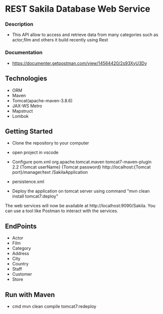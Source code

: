

# REST Sakila Database Web Service

### Description
- This API allow  to access and retrieve data from many categories such as actor,film and others
  it build recently using Rest

### Documentation 
- https://documenter.getpostman.com/view/14564420/2s93XyU3Dy



##  Technologies
- ORM
- Maven
- Tomcat(apache-maven-3.8.6)
- JAX-WS Metro
- Mapstruct
- Lombok

## Getting Started
- Clone the repository to your computer
- open project in vscode
- Configure pom.xml
      <plugin>
        <groupId>org.apache.tomcat.maven</groupId>
        <artifactId>tomcat7-maven-plugin</artifactId>
        <version>2.2</version>
        <configuration>
          <username>{Tomcat userName}</username>
          <password>{Tomcat password}</password>
          <url>http://localhost:{Tomcat port}/manager/text</url>
          <path>/SakilaApplication</path>
        </configuration>
      </plugin>
 - persistence.xml
         <properties>
            <property name="jakarta.persistence.jdbc.url" value="jdbc:mysql://localhost:3306/sakila"/>
            <property name="jakarta.persistence.jdbc.user" value="{database userName}"/>
            <property name="jakarta.persistence.jdbc.password" value="database password"/>
          </properties>

- Deploy the application on tomcat server using command "mvn clean install tomcat7:deploy"

The web services will now be available at http://localhost:9090/Sakila. You can use a tool like Postman to interact with the services.

##  EndPoints
 - Actor
 - Film
 - Category
 - Address
 - City
 - Country
 - Staff
 - Customer
 - Store

## Run with Maven


- cmd 
mvn clean compile tomcat7:redeploy





